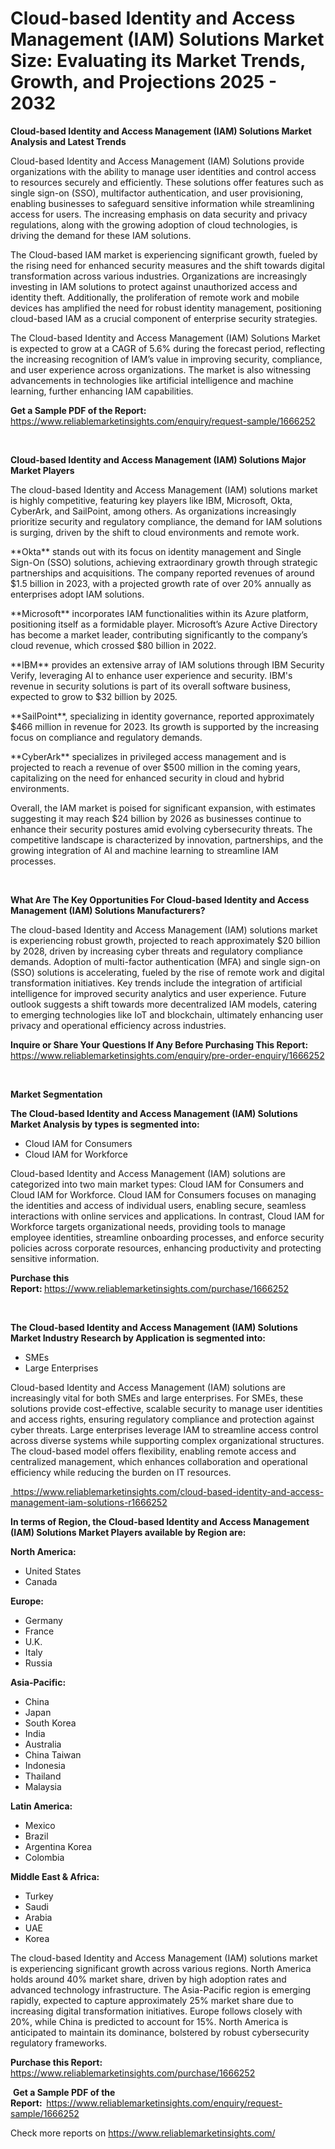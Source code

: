 <p><h1>Cloud-based Identity and Access Management (IAM) Solutions Market Size: Evaluating its Market Trends, Growth, and Projections 2025 - 2032</h1></p><p><strong>Cloud-based Identity and Access Management (IAM) Solutions Market Analysis and Latest Trends</strong></p>
<p><p>Cloud-based Identity and Access Management (IAM) Solutions provide organizations with the ability to manage user identities and control access to resources securely and efficiently. These solutions offer features such as single sign-on (SSO), multifactor authentication, and user provisioning, enabling businesses to safeguard sensitive information while streamlining access for users. The increasing emphasis on data security and privacy regulations, along with the growing adoption of cloud technologies, is driving the demand for these IAM solutions.</p><p>The Cloud-based IAM market is experiencing significant growth, fueled by the rising need for enhanced security measures and the shift towards digital transformation across various industries. Organizations are increasingly investing in IAM solutions to protect against unauthorized access and identity theft. Additionally, the proliferation of remote work and mobile devices has amplified the need for robust identity management, positioning cloud-based IAM as a crucial component of enterprise security strategies.</p><p>The Cloud-based Identity and Access Management (IAM) Solutions Market is expected to grow at a CAGR of 5.6% during the forecast period, reflecting the increasing recognition of IAM’s value in improving security, compliance, and user experience across organizations. The market is also witnessing advancements in technologies like artificial intelligence and machine learning, further enhancing IAM capabilities.</p></p>
<p><strong>Get a Sample PDF of the Report:&nbsp;</strong> <a href="https://www.reliablemarketinsights.com/enquiry/request-sample/1666252?utm_campaign=2531&utm_medium=2&utm_source=Github&utm_content=ia&utm_term=11032025&utm_id=cloud-based-identity-and-access-management-iam-solutions">https://www.reliablemarketinsights.com/enquiry/request-sample/1666252</a></p>
<p>&nbsp;</p>
<p><strong>Cloud-based Identity and Access Management (IAM) Solutions Major Market Players</strong></p>
<p><p>The cloud-based Identity and Access Management (IAM) solutions market is highly competitive, featuring key players like IBM, Microsoft, Okta, CyberArk, and SailPoint, among others. As organizations increasingly prioritize security and regulatory compliance, the demand for IAM solutions is surging, driven by the shift to cloud environments and remote work.</p><p>**Okta** stands out with its focus on identity management and Single Sign-On (SSO) solutions, achieving extraordinary growth through strategic partnerships and acquisitions. The company reported revenues of around $1.5 billion in 2023, with a projected growth rate of over 20% annually as enterprises adopt IAM solutions.</p><p>**Microsoft** incorporates IAM functionalities within its Azure platform, positioning itself as a formidable player. Microsoft’s Azure Active Directory has become a market leader, contributing significantly to the company’s cloud revenue, which crossed $80 billion in 2022.</p><p>**IBM** provides an extensive array of IAM solutions through IBM Security Verify, leveraging AI to enhance user experience and security. IBM's revenue in security solutions is part of its overall software business, expected to grow to $32 billion by 2025.</p><p>**SailPoint**, specializing in identity governance, reported approximately $466 million in revenue for 2023. Its growth is supported by the increasing focus on compliance and regulatory demands.</p><p>**CyberArk** specializes in privileged access management and is projected to reach a revenue of over $500 million in the coming years, capitalizing on the need for enhanced security in cloud and hybrid environments.</p><p>Overall, the IAM market is poised for significant expansion, with estimates suggesting it may reach $24 billion by 2026 as businesses continue to enhance their security postures amid evolving cybersecurity threats. The competitive landscape is characterized by innovation, partnerships, and the growing integration of AI and machine learning to streamline IAM processes.</p></p>
<p>&nbsp;</p>
<p><strong>What Are The Key Opportunities For Cloud-based Identity and Access Management (IAM) Solutions Manufacturers?</strong></p>
<p><p>The cloud-based Identity and Access Management (IAM) solutions market is experiencing robust growth, projected to reach approximately $20 billion by 2028, driven by increasing cyber threats and regulatory compliance demands. Adoption of multi-factor authentication (MFA) and single sign-on (SSO) solutions is accelerating, fueled by the rise of remote work and digital transformation initiatives. Key trends include the integration of artificial intelligence for improved security analytics and user experience. Future outlook suggests a shift towards more decentralized IAM models, catering to emerging technologies like IoT and blockchain, ultimately enhancing user privacy and operational efficiency across industries.</p></p>
<p><strong>Inquire or Share Your Questions If Any Before Purchasing This Report:</strong> <a href="https://www.reliablemarketinsights.com/enquiry/pre-order-enquiry/1666252?utm_campaign=2531&utm_medium=2&utm_source=Github&utm_content=ia&utm_term=11032025&utm_id=cloud-based-identity-and-access-management-iam-solutions">https://www.reliablemarketinsights.com/enquiry/pre-order-enquiry/1666252</a></p>
<p>&nbsp;</p>
<p><strong>Market Segmentation</strong></p>
<p><strong>The Cloud-based Identity and Access Management (IAM) Solutions Market Analysis by types is segmented into:</strong></p>
<p><ul><li>Cloud IAM for Consumers</li><li>Cloud IAM for Workforce</li></ul></p>
<p><p>Cloud-based Identity and Access Management (IAM) solutions are categorized into two main market types: Cloud IAM for Consumers and Cloud IAM for Workforce. Cloud IAM for Consumers focuses on managing the identities and access of individual users, enabling secure, seamless interactions with online services and applications. In contrast, Cloud IAM for Workforce targets organizational needs, providing tools to manage employee identities, streamline onboarding processes, and enforce security policies across corporate resources, enhancing productivity and protecting sensitive information.</p></p>
<p><strong>Purchase this Report:&nbsp;</strong><a href="https://www.reliablemarketinsights.com/purchase/1666252?utm_campaign=2531&utm_medium=2&utm_source=Github&utm_content=ia&utm_term=11032025&utm_id=cloud-based-identity-and-access-management-iam-solutions">https://www.reliablemarketinsights.com/purchase/1666252</a></p>
<p>&nbsp;</p>
<p><strong>The Cloud-based Identity and Access Management (IAM) Solutions Market Industry Research by Application is segmented into:</strong></p>
<p><ul><li>SMEs</li><li>Large Enterprises</li></ul></p>
<p><p>Cloud-based Identity and Access Management (IAM) solutions are increasingly vital for both SMEs and large enterprises. For SMEs, these solutions provide cost-effective, scalable security to manage user identities and access rights, ensuring regulatory compliance and protection against cyber threats. Large enterprises leverage IAM to streamline access control across diverse systems while supporting complex organizational structures. The cloud-based model offers flexibility, enabling remote access and centralized management, which enhances collaboration and operational efficiency while reducing the burden on IT resources.</p></p>
<p><a href="https://www.reliablemarketinsights.com/cloud-based-identity-and-access-management-iam-solutions-r1666252?utm_campaign=2531&utm_medium=2&utm_source=Github&utm_content=ia&utm_term=11032025&utm_id=cloud-based-identity-and-access-management-iam-solutions">&nbsp;https://www.reliablemarketinsights.com/cloud-based-identity-and-access-management-iam-solutions-r1666252</a></p>
<p><strong>In terms of Region, the Cloud-based Identity and Access Management (IAM) Solutions Market Players available by Region are:</strong></p>
<p>
    <p> <strong> North America: </strong>
        <ul>
            <li>United States</li>
            <li>Canada</li>
        </ul>
        </p> 
    <p> <strong> Europe: </strong>
        <ul>
            <li>Germany</li>
            <li>France</li>
            <li>U.K.</li>
            <li>Italy</li>
            <li>Russia</li>
        </ul>
        </p> 
    <p> <strong> Asia-Pacific: </strong>
        <ul>
            <li>China</li>
            <li>Japan</li>
            <li>South Korea</li>
            <li>India</li>
            <li>Australia</li>
            <li>China Taiwan</li>
            <li>Indonesia</li>
            <li>Thailand</li>
            <li>Malaysia</li>
        </ul>
        </p> 
    <p> <strong> Latin America: </strong>
        <ul>
            <li>Mexico</li>
            <li>Brazil</li>
            <li>Argentina Korea</li>
            <li>Colombia</li>
        </ul>
        </p> 
    <p> <strong> Middle East & Africa: </strong>
        <ul>
            <li>Turkey</li>
            <li>Saudi</li>
            <li>Arabia</li>
            <li>UAE</li>
            <li>Korea</li>
        </ul>
    </p>
    </p>
<p><p>The cloud-based Identity and Access Management (IAM) solutions market is experiencing significant growth across various regions. North America holds around 40% market share, driven by high adoption rates and advanced technology infrastructure. The Asia-Pacific region is emerging rapidly, expected to capture approximately 25% market share due to increasing digital transformation initiatives. Europe follows closely with 20%, while China is predicted to account for 15%. North America is anticipated to maintain its dominance, bolstered by robust cybersecurity regulatory frameworks.</p></p>
<p><strong>Purchase this Report: </strong><a href="https://www.reliablemarketinsights.com/purchase/1666252?utm_campaign=2531&utm_medium=2&utm_source=Github&utm_content=ia&utm_term=11032025&utm_id=cloud-based-identity-and-access-management-iam-solutions">https://www.reliablemarketinsights.com/purchase/1666252</a></p>
<p>&nbsp;<strong>Get a Sample PDF of the Report:&nbsp;&nbsp;</strong><a href="https://www.reliablemarketinsights.com/enquiry/request-sample/1666252?utm_campaign=2531&utm_medium=2&utm_source=Github&utm_content=ia&utm_term=11032025&utm_id=cloud-based-identity-and-access-management-iam-solutions">https://www.reliablemarketinsights.com/enquiry/request-sample/1666252</a></p>
<p><strong></strong></p>
<p>Check more reports on <a href="https://www.reliablemarketinsights.com/?utm_campaign=2531&utm_medium=2&utm_source=Github&utm_content=ia&utm_term=11032025&utm_id=cloud-based-identity-and-access-management-iam-solutions">https://www.reliablemarketinsights.com/</a></p>